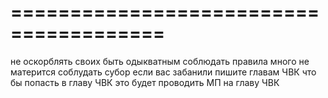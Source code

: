 =======================================
=======================================
не оскорблять своих
быть одыкватным
соблюдать правила
много не матерится
соблудать субор
если вас забанили пишите главам ЧВК
что бы попасть в главу ЧВК это будет проводить МП на главу ЧВК

<!---
nicinboooc/nicinboooc is a ✨ special ✨ repository because its `README.md` (this file) appears on your GitHub profile.
You can click the Preview link to take a look at your changes.
--->
